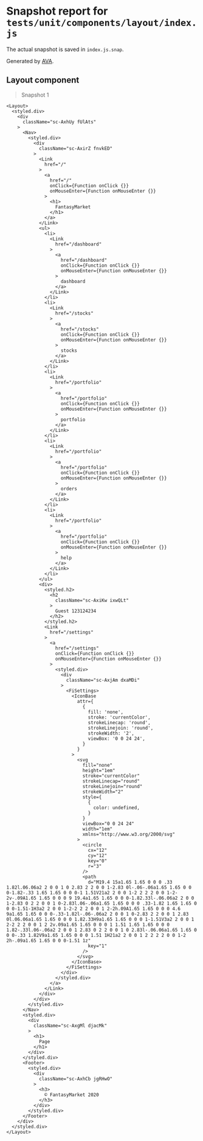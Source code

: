 # Snapshot report for `tests/unit/components/layout/index.js`

The actual snapshot is saved in `index.js.snap`.

Generated by [AVA](https://avajs.dev).

## Layout component

> Snapshot 1

    <Layout>
      <styled.div>
        <div
          className="sc-AxhUy fUlAts"
        >
          <Nav>
            <styled.div>
              <div
                className="sc-AxirZ fnvkED"
              >
                <Link
                  href="/"
                >
                  <a
                    href="/"
                    onClick={Function onClick {}}
                    onMouseEnter={Function onMouseEnter {}}
                  >
                    <h1>
                      FantasyMarket
                    </h1>
                  </a>
                </Link>
                <ul>
                  <li>
                    <Link
                      href="/dashboard"
                    >
                      <a
                        href="/dashboard"
                        onClick={Function onClick {}}
                        onMouseEnter={Function onMouseEnter {}}
                      >
                        dashboard
                      </a>
                    </Link>
                  </li>
                  <li>
                    <Link
                      href="/stocks"
                    >
                      <a
                        href="/stocks"
                        onClick={Function onClick {}}
                        onMouseEnter={Function onMouseEnter {}}
                      >
                        stocks
                      </a>
                    </Link>
                  </li>
                  <li>
                    <Link
                      href="/portfolio"
                    >
                      <a
                        href="/portfolio"
                        onClick={Function onClick {}}
                        onMouseEnter={Function onMouseEnter {}}
                      >
                        portfolio
                      </a>
                    </Link>
                  </li>
                  <li>
                    <Link
                      href="/portfolio"
                    >
                      <a
                        href="/portfolio"
                        onClick={Function onClick {}}
                        onMouseEnter={Function onMouseEnter {}}
                      >
                        orders
                      </a>
                    </Link>
                  </li>
                  <li>
                    <Link
                      href="/portfolio"
                    >
                      <a
                        href="/portfolio"
                        onClick={Function onClick {}}
                        onMouseEnter={Function onMouseEnter {}}
                      >
                        help
                      </a>
                    </Link>
                  </li>
                </ul>
                <div>
                  <styled.h2>
                    <h2
                      className="sc-AxiKw ixwQLt"
                    >
                      Guest 123124234
                    </h2>
                  </styled.h2>
                  <Link
                    href="/settings"
                  >
                    <a
                      href="/settings"
                      onClick={Function onClick {}}
                      onMouseEnter={Function onMouseEnter {}}
                    >
                      <styled.div>
                        <div
                          className="sc-AxjAm dxaMDi"
                        >
                          <FiSettings>
                            <IconBase
                              attr={
                                {
                                  fill: 'none',
                                  stroke: 'currentColor',
                                  strokeLinecap: 'round',
                                  strokeLinejoin: 'round',
                                  strokeWidth: '2',
                                  viewBox: '0 0 24 24',
                                }
                              }
                            >
                              <svg
                                fill="none"
                                height="1em"
                                stroke="currentColor"
                                strokeLinecap="round"
                                strokeLinejoin="round"
                                strokeWidth="2"
                                style={
                                  {
                                    color: undefined,
                                  }
                                }
                                viewBox="0 0 24 24"
                                width="1em"
                                xmlns="http://www.w3.org/2000/svg"
                              >
                                <circle
                                  cx="12"
                                  cy="12"
                                  key="0"
                                  r="3"
                                />
                                <path
                                  d="M19.4 15a1.65 1.65 0 0 0 .33 1.82l.06.06a2 2 0 0 1 0 2.83 2 2 0 0 1-2.83 0l-.06-.06a1.65 1.65 0 0 0-1.82-.33 1.65 1.65 0 0 0-1 1.51V21a2 2 0 0 1-2 2 2 2 0 0 1-2-2v-.09A1.65 1.65 0 0 0 9 19.4a1.65 1.65 0 0 0-1.82.33l-.06.06a2 2 0 0 1-2.83 0 2 2 0 0 1 0-2.83l.06-.06a1.65 1.65 0 0 0 .33-1.82 1.65 1.65 0 0 0-1.51-1H3a2 2 0 0 1-2-2 2 2 0 0 1 2-2h.09A1.65 1.65 0 0 0 4.6 9a1.65 1.65 0 0 0-.33-1.82l-.06-.06a2 2 0 0 1 0-2.83 2 2 0 0 1 2.83 0l.06.06a1.65 1.65 0 0 0 1.82.33H9a1.65 1.65 0 0 0 1-1.51V3a2 2 0 0 1 2-2 2 2 0 0 1 2 2v.09a1.65 1.65 0 0 0 1 1.51 1.65 1.65 0 0 0 1.82-.33l.06-.06a2 2 0 0 1 2.83 0 2 2 0 0 1 0 2.83l-.06.06a1.65 1.65 0 0 0-.33 1.82V9a1.65 1.65 0 0 0 1.51 1H21a2 2 0 0 1 2 2 2 2 0 0 1-2 2h-.09a1.65 1.65 0 0 0-1.51 1z"
                                  key="1"
                                />
                              </svg>
                            </IconBase>
                          </FiSettings>
                        </div>
                      </styled.div>
                    </a>
                  </Link>
                </div>
              </div>
            </styled.div>
          </Nav>
          <styled.div>
            <div
              className="sc-AxgMl djacMk"
            >
              <h1>
                Page
              </h1>
            </div>
          </styled.div>
          <Footer>
            <styled.div>
              <div
                className="sc-AxhCb jgRHwO"
              >
                <h3>
                  © FantasyMarket 2020
                </h3>
              </div>
            </styled.div>
          </Footer>
        </div>
      </styled.div>
    </Layout>
